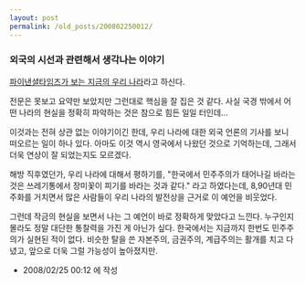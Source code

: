 ```yaml
---
layout: post
permalink: /old_posts/200802250012/
---
```


### 외국의 시선과 관련해서 생각나는 이야기

<a href="http://issue.tistory.com/entry/%ED%8C%8C%EC%9D%B4%EB%82%B8%EC%85%9C%ED%83%80%EC%9E%84%EC%A6%88-%EB%8C%80%ED%95%9C%EB%AF%BC%EA%B5%AD%EC%9D%80-%EB%B6%88%EB%8F%84%EC%A0%80%EA%B0%80-%EC%95%84%EB%8B%88%EB%9D%BC-%EB%87%8C%EC%88%98%EC%88%A0%EC%9D%B4-%ED%95%84%EC%9A%94%ED%95%98%EB%8B%A4">파이낸셜타임즈가 보는 지금의 우리 나라</a>라고 하신다.

전문은 못보고 요약만 보았지만 그런대로 핵심을 잘 집은 것 같다.
사실 국경 밖에서 어떤 나라의 현실을 정확히 파악하는 것은 참으로 힘든 일일 터인데...

이것과는 전혀 상관 없는 이야기이긴 한데, 우리 나라에 대한 외국 언론의 기사를 보니 떠오르는 일이 하나 있다.
아마도 이것 역시 영국에서 나왔던 것으로 기억하는데, 그래서 더욱 연상이 잘 되었는지도 모르겠다.

해방 직후였던가, 우리 나라에 대해서 평하기를, 
"한국에서 민주주의가 태어나길 바라는 것은 쓰레기통에서 장미꽃이 피기를 바라는 것과 같다."
라고 하였다는데, 8,90년대 민주화를 거치면서 많은 사람들이 우리 나라의 발전상을 근거로 이 예언을 비웃었다.

그런데 작금의 현실을 보면서 나는 그 예언이 바로 정확하게 맞았다고 느낀다. 누구인지 몰라도 정말 대단한 통찰력을 가진 게 아닌가 싶다.
한국에서는 지금까지 한번도 민주주의가 실현된 적이 없다. 비슷한 탈을 쓴 자본주의, 금권주의, 계급주의는 활개를 치고 다녔고, 앞으로 더욱 그럴 가능성이 높아졌지만.






- 2008/02/25 00:12 에 작성